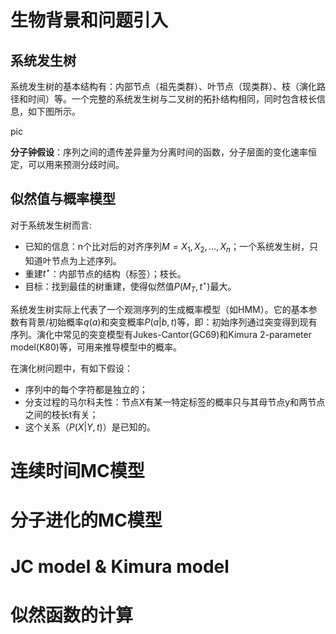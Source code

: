 # 生物背景和问题引入

## 系统发生树

系统发生树的基本结构有：内部节点（祖先类群）、叶节点（现类群）、枝（演化路径和时间）等。一个完整的系统发生树与二叉树的拓扑结构相同，同时包含枝长信息，如下图所示。

pic

**分子钟假设**：序列之间的遗传差异量为分离时间的函数，分子层面的变化速率恒定，可以用来预测分歧时间。

## 似然值与概率模型

对于系统发生树而言:

- 已知的信息：n个比对后的对齐序列$M=X_1,X_2,\dots,X_n$；一个系统发生树，只知道叶节点为上述序列。
- 重建$t^\star$：内部节点的结构（标签）；枝长。
- 目标：找到最佳的树重建，使得似然值$P(M_T,t^\star)$最大。

系统发生树实际上代表了一个观测序列的生成概率模型（如HMM）。它的基本参数有背景/初始概率$q(a)$和突变概率$P(a|b,t)$等，即：初始序列通过突变得到现有序列。演化中常见的突变模型有Jukes-Cantor(GC69)和Kimura 2-parameter model(K80)等，可用来推导模型中的概率。

在演化树问题中，有如下假设：

- 序列中的每个字符都是独立的；
- 分支过程的马尔科夫性：节点X有某一特定标签的概率只与其母节点y和两节点之间的枝长t有关；
- 这个关系（$P(X|Y,t)$）是已知的。

# 连续时间MC模型






# 分子进化的MC模型






# JC model & Kimura model





# 似然函数的计算